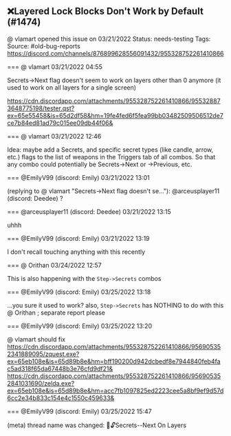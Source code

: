 ## ❌Layered Lock Blocks Don't Work by Default (#1474)
@ vlamart opened this issue on 03/21/2022
Status: needs-testing
Tags: 
Source: #old-bug-reports https://discord.com/channels/876899628556091432/955328752261410866


=== @ vlamart 03/21/2022 04:55

Secrets->Next flag doesn't seem to work on layers other than 0 anymore (it used to work on all layers for a single screen)

https://cdn.discordapp.com/attachments/955328752261410866/955328873648775198/tester.qst?ex=65e55458&is=65d2df58&hm=19fe4fed6f5fea99bb03482509506512de7ce7b84ed81ad79c015ee09db44f06&

=== @ vlamart 03/21/2022 12:46

Idea: maybe add a Secrets, and specific secret types (like candle, arrow, etc.) flags to the list of weapons in the Triggers tab of all combos. So that any combo could potentially be Secrets->Next or ->Previous, etc.

=== @EmilyV99 (discord: Emily) 03/21/2022 13:01

(replying to @ vlamart "Secrets->Next flag doesn't se…"): @arceusplayer11 (discord: Deedee) ?

=== @arceusplayer11 (discord: Deedee) 03/21/2022 13:15

uhhh

=== @EmilyV99 (discord: Emily) 03/21/2022 13:19

I don't recall touching anything with this recently

=== @ Orithan 03/24/2022 12:57

This is also happening with the ``Step->Secrets`` combos

=== @EmilyV99 (discord: Emily) 03/25/2022 13:18

...you sure it used to work?
also, `Step->Secrets` has NOTHING to do with this @ Orithan ; separate report please

=== @EmilyV99 (discord: Emily) 03/25/2022 13:20

@ vlamart should fix
https://cdn.discordapp.com/attachments/955328752261410866/956905352341889095/zquest.exe?ex=65eb108e&is=65d89b8e&hm=bff190200d942dcbedf8e7944840feb4fac5ad318f65da67448b3e76cfd9df21&
https://cdn.discordapp.com/attachments/955328752261410866/956905352841031690/zelda.exe?ex=65eb108e&is=65d89b8e&hm=acc7fb1097825ed2223cee5a8bf9ef9d57d6cc2e34b833c154e4c1550c459633&

=== @EmilyV99 (discord: Emily) 03/25/2022 15:47

(meta) thread name was changed: 💊🔓Secrets--Next On Layers

